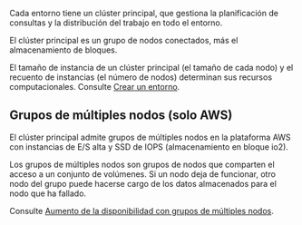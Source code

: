 Cada entorno tiene un clúster principal, que gestiona la planificación de consultas y la distribución del trabajo en todo el entorno.

El clúster principal es un grupo de nodos conectados, más el almacenamiento de bloques.

El tamaño de instancia de un clúster principal (el tamaño de cada nodo) y el recuento de instancias (el número de nodos) determinan sus recursos computacionales. Consulte [Crear un entorno](qiv1640281527006.md).

## Grupos de múltiples nodos (solo AWS)


El clúster principal admite grupos de múltiples nodos en la plataforma AWS con instancias de E/S alta y SSD de IOPS (almacenamiento en bloque io2).

Los grupos de múltiples nodos son grupos de nodos que comparten el acceso a un conjunto de volúmenes. Si un nodo deja de funcionar, otro nodo del grupo puede hacerse cargo de los datos almacenados para el nodo que ha fallado.

Consulte [Aumento de la disponibilidad con grupos de múltiples nodos](https://docs.teradata.com/access/sources/dita/topic?dita:topicPath=jhj1710287413096.dita&utm_source=console&utm_medium=iph).

